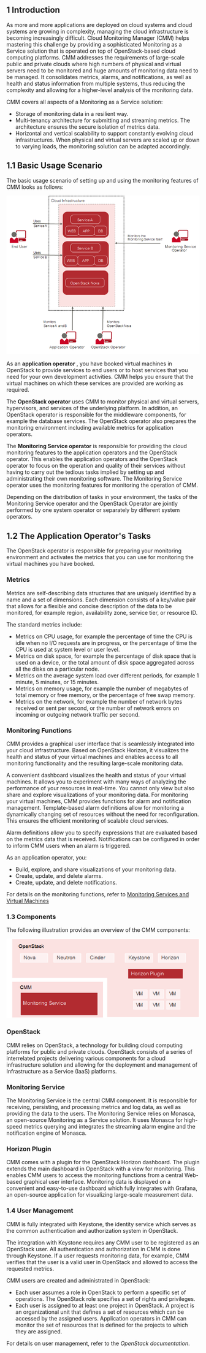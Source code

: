 ## 1 Introduction

As more and more applications are deployed on cloud systems and cloud systems are growing in
complexity, managing the cloud infrastructure is becoming increasingly difficult. Cloud Monitoring
Manager (CMM) helps mastering this challenge by providing a sophisticated Monitoring as a
Service solution that is operated on top of OpenStack-based cloud computing platforms.
CMM addresses the requirements of large-scale public and private clouds where high numbers
of physical and virtual servers need to be monitored and huge amounts of monitoring data need
to be managed. It consolidates metrics, alarms, and notifications, as well as health and status
information from multiple systems, thus reducing the complexity and allowing for a higher-level
analysis of the monitoring data.

CMM covers all aspects of a Monitoring as a Service solution:

- Storage of monitoring data in a resilient way.
- Multi-tenancy architecture for submitting and streaming metrics. The architecture ensures the
  secure isolation of metrics data.
- Horizontal and vertical scalability to support constantly evolving cloud infrastructures. When
  physical and virtual servers are scaled up or down to varying loads, the monitoring solution can
  be adapted accordingly.



## 1.1 Basic Usage Scenario

The basic usage scenario of setting up and using the monitoring features of CMM looks as
follows:

![Basic Usage Scenario](./images/basic-usage-scenario_01.png)

As an **application operator** , you have booked virtual machines in OpenStack to provide services
to end users or to host services that you need for your own development activities. CMM helps
you ensure that the virtual machines on which these services are provided are working as required.

The **OpenStack operator** uses CMM to monitor physical and virtual servers, hypervisors, and
services of the underlying platform. In addition, an OpenStack operator is responsible for the 
middleware components, for example the database services. The OpenStack operator also prepares the monitoring
environment including available metrics for application operators.

The **Monitoring Service operator** is responsible for providing the cloud monitoring features to the
application operators and the OpenStack operator. This enables the application operators and the
OpenStack operator to focus on the operation and quality of their services without having to carry
out the tedious tasks implied by setting up and administrating their own monitoring software. The
Monitoring Service operator uses the monitoring features for monitoring the operation of CMM.

Depending on the distribution of tasks in your environment, the tasks of the Monitoring Service
operator and the OpenStack Operator are jointly performed by one system operator or separately
by different system operators.


## 1.2 The Application Operator's Tasks

The OpenStack operator is responsible for preparing your monitoring environment and activates
the metrics that you can use for monitoring the virtual machines you have booked.


### Metrics

Metrics are self-describing data structures that are uniquely identified by a name and a set of
dimensions. Each dimension consists of a key/value pair that allows for a flexible and concise
description of the data to be monitored, for example region, availability zone, service tier, or
resource ID.

The standard metrics include:

- Metrics on CPU usage, for example the percentage of time the CPU is idle when no I/O
  requests are in progress, or the percentage of time the CPU is used at system level or user
  level.
- Metrics on disk space, for example the percentage of disk space that is used on a device, or
  the total amount of disk space aggregated across all the disks on a particular node.
- Metrics on the average system load over different periods, for example 1 minute, 5 minutes, or
  15 minutes.
- Metrics on memory usage, for example the number of megabytes of total memory or free
  memory, or the percentage of free swap memory.
- Metrics on the network, for example the number of network bytes received or sent per second,
  or the number of network errors on incoming or outgoing network traffic per second.


### Monitoring Functions

CMM provides a graphical user interface that is seamlessly integrated into your cloud
infrastructure. Based on OpenStack Horizon, it visualizes the health and status of your virtual
machines and enables access to all monitoring functionality and the resulting large-scale
monitoring data.

A convenient dashboard visualizes the health and status of your virtual machines. It allows you
to experiment with many ways of analyzing the performance of your resources in real-time. You
cannot only view but also share and explore visualizations of your monitoring data.
For monitoring your virtual machines, CMM provides functions for alarm and notification
management. Template-based alarm definitions allow for monitoring a dynamically changing set
of resources without the need for reconfiguration. This ensures the efficient monitoring of scalable
cloud services.

Alarm definitions allow you to specify expressions that are evaluated based on the metrics data
that is received. Notifications can be configured in order to inform CMM users when an alarm is triggered.

As an application operator, you:

- Build, explore, and share visualizations of your monitoring data.
- Create, update, and delete alarms.
- Create, update, and delete notifications.

For details on the monitoring functions, refer to 
[Monitoring Services and Virtual Machines](./3-monitoring-services-and-virtual-machines.md)


### 1.3 Components

The following illustration provides an overview of the CMM components:

![Components](./images/components_01.png)


### OpenStack

CMM relies on OpenStack, a technology for building cloud computing platforms for public
and private clouds. OpenStack consists of a series of interrelated projects delivering various
components for a cloud infrastructure solution and allowing for the deployment and management
of Infrastructure as a Service (IaaS) platforms.


### Monitoring Service

The Monitoring Service is the central CMM component. It is responsible for receiving, persisting,
and processing metrics and log data, as well as providing the data to the users.
The Monitoring Service relies on Monasca, an open-source Monitoring as a Service solution. It
uses Monasca for high-speed metrics querying and integrates the streaming alarm engine and the
notification engine of Monasca.


### Horizon Plugin

CMM comes with a plugin for the OpenStack Horizon dashboard. The plugin extends the main
dashboard in OpenStack with a view for monitoring. This enables CMM users to access the
monitoring functions from a central Web-based graphical user interface.
Monitoring data is displayed on a convenient and easy-to-use dashboard which fully integrates
with Grafana, an open-source application for visualizing large-scale measurement data.


### 1.4 User Management

CMM is fully integrated with Keystone, the identity service which serves as the common
authentication and authorization system in OpenStack.

The integration with Keystone requires any CMM user to be registered as an OpenStack user. All
authentication and authorization in CMM is done through Keystone. If a user requests monitoring
data, for example, CMM verifies that the user is a valid user in OpenStack and allowed to access
the requested metrics.

CMM users are created and administrated in OpenStack:

- Each user assumes a role in OpenStack to perform a specific set of operations. The
  OpenStack role specifies a set of rights and privileges.
- Each user is assigned to at least one project in OpenStack. A project is an organizational unit
  that defines a set of resources which can be accessed by the assigned users.
  Application operators in CMM can monitor the set of resources that is defined for the projects
  to which they are assigned.

For details on user management, refer to the _OpenStack documentation_.
